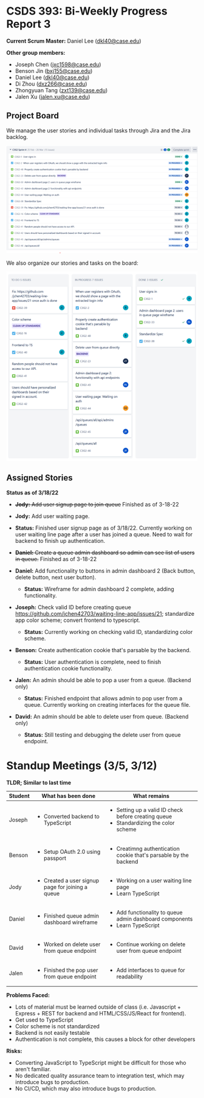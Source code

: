 # CSDS 393: Bi-Weekly Progress Report 3

**Current Scrum Master:** Daniel Lee (dkl40@case.edu)

**Other group members:**

- Joseph Chen (jxc1598@case.edu)
- Benson Jin (bxj155@case.edu)
- Daniel Lee (dkl40@case.edu)
- Di Zhou (dxz266@case.edu)
- Zhongyuan Tang (zxt139@case.edu)
- Jalen Xu (jalen.xu@case.edu)

## Project Board

We manage the user stories and individual tasks through Jira and the Jira backlog.

![](images/backlog-3-18-22.PNG)

We also organize our stories and tasks on the board:

![](images/board-3-18-22.PNG)

## Assigned Stories

**Status as of 3/18/22**

- ~~**Jody:** Add user signup page to join queue~~
  Finished as of 3-18-22
- **Jody:** Add user waiting page.
- **Status:** Finished user signup page as of 3/18/22. Currently working on user waiting line page after a user has joined a queue. Need to wait for backend to finish up authentication.

- ~~**Daniel:** Create a queue admin dashboard so admin can see list of users in queue.~~
  Finished as of 3-18-22
- **Daniel:** Add functionality to buttons in admin dashboard 2 (Back button, delete button, next user button).
  - **Status:** Wireframe for admin dashboard 2 complete, adding functionality.
- **Joseph:** Check valid ID before creating queue https://github.com/jchen42703/waiting-line-app/issues/21; standardize app color scheme; convert frontend to typescript.
  - **Status:** Currently working on checking valid ID, standardizing color scheme.
- **Benson:** Create authentication cookie that's parsable by the backend.

  - **Status:** User authentication is complete, need to finish authentication cookie functionality.

- **Jalen:** An admin should be able to pop a user from a queue. (Backend only)
  - **Status:** Finished endpoint that allows admin to pop user from a queue. Currently working on creating interfaces for the queue file.
- **David:** An admin should be able to delete user from queue. (Backend only)
  - **Status:** Still testing and debugging the delete user from queue endpoint.

# Standup Meetings (3/5, 3/12)

**TLDR; Similar to last time**

| Student | What has been done                                               | What remains                                                                                               |
| ------- | ---------------------------------------------------------------- | ---------------------------------------------------------------------------------------------------------- |
| Joseph  | <ul><li>Converted backend to TypeScript</li></ul>                | <ul><li>Setting up a valid ID check before creating queue</li><li>Standardizing the color scheme</li></ul> |
| Benson  | <ul><li>Setup OAuth 2.0 using passport</li></ul>                 | <ul><li>Creatimng authentication cookie that's parsable by the backend</li></ul>                           |
| Jody    | <ul><li>Created a user signup page for joining a queue</li></ul> | <ul><li>Working on a user waiting line page</li><li>Learn TypeScript</li></ul>                             |
| Daniel  | <ul><li>Finished queue admin dashboard wireframe</li></ul>       | <ul><li>Add functionality to queue admin dashboard components </li><li>Learn TypeScript</li> </ul>         |
| David   | <ul><li>Worked on delete user from queue endpoint</li></ul>      | <ul><li>Continue working on delete user from queue endpoint</li></ul>                                      |
| Jalen   | <ul><li>Finished the pop user from queue endpoint</li></ul>      | <ul><li>Add interfaces to queue for readability </li></ul>                                                 |

**Problems Faced:**

- Lots of material must be learned outside of class (i.e. Javascript + Express + REST for backend and HTML/CSS/JS/React for frontend).
- Get used to TypeScript
- Color scheme is not standardized
- Backend is not easily testable
- Authentication is not complete, this causes a block for other developers

**Risks:**

- Converting JavaScript to TypeScript might be difficult for those who aren't familiar.
- No dedicated quality assurance team to integration test, which may introduce bugs to production.
- No CI/CD, which may also introduce bugs to production.
